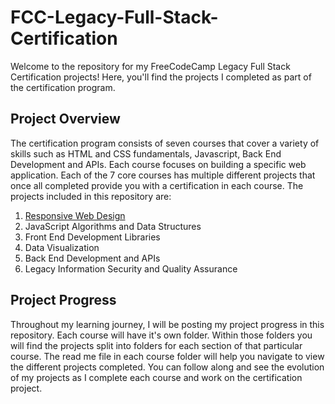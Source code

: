 # FCC-Legacy-Full-Stack-Certification

Welcome to the repository for my FreeCodeCamp Legacy Full Stack Certification projects! Here, you'll find the projects I completed as part of the certification program.

## Project Overview

The certification program consists of seven courses that cover a variety of skills such as HTML and CSS fundamentals, Javascript, Back End Development and APIs. Each course focuses on building a specific web application. Each of the 7 core courses has multiple different projects that once all completed provide you with a certification in each course. The projects included in this repository are:

1. [Responsive Web Design](https://github.com/Wxrren/FCC-Legacy-Full-Stack-Certification/tree/main/Responsive%20Web%20Design)
2. JavaScript Algorithms and Data Structures
3. Front End Development Libraries
4. Data Visualization
5. Back End Development and APIs
6. Legacy Information Security and Quality Assurance

## Project Progress

Throughout my learning journey, I will be posting my project progress in this repository. Each course will have it's own folder. Within those folders you will find the projects split into folders for each section of that particular course. The read me file in each course folder will help you navigate to view the different projects completed. You can follow along and see the evolution of my projects as I complete each course and work on the certification project.





